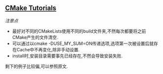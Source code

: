 ## [CMake Tutorials](https://cmake.org/cmake-tutorial/)

*注意点*
* 最好对不同的CMakeLists使用不同的build文件夹,不然每次都要将之前CMake产生的文件清空.
* 可以通过以cmake -DUSE_MY_SUM=ON传递选项,选项第一次被设置后就存在Cache中不再变化,除非手动设置.
* install时,安装目录需要事先已经存在,不然会导致安装失败.

剩下的例子比较偏,可以参照原文.

